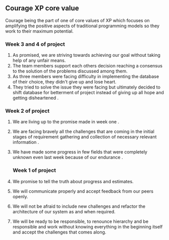 ## Courage XP core value
Courage being the part of one of core values of XP which focuses on amplifying the positive aspects of traditional programming models so they work to their maximum potential.

  ### Week 3 and 4 of project
1. As promised, we are striving towards achieving our goal without taking help of any unfair means.
2. The team members support each others decision reaching a consensus to the solution of the problems discussed among them.
3. As three members were facing difficulty in implementing the database of their choice, they didn't give up and lose heart.
4. They tried to solve the issue they were facing but ultimately decided to shift database for betterment of project instead of giving up    all hope and getting disheartened .

  ### Week 2 of project  
1. We are living up to the promise made in week one . 
2. We are facing bravely all the challenges that are coming in the initial stages of requirement gathering and collection of 
   necessary relevant information . 
3. We have made some progress in few fields that were completely unknown even last week because of our endurance .    

    ### Week 1 of project
1. We promise to tell the truth about progress and estimates.
2. We will communicate properly and accept feedback from our peers openly. 
3. We will not be afraid to include new challenges and refactor the architecture of our system as and when 
   required.
4. We will be ready to be responsible, to renounce hierarchy and be responsible and work without knowing 
   everything in the beginning itself and accept the challenges that comes along.

